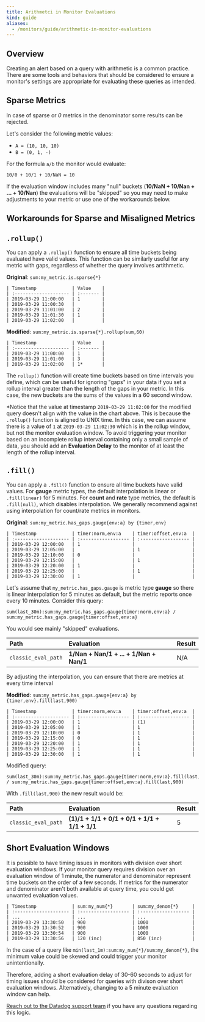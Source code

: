 ```yaml
---
title: Arithmetci in Monitor Evaluations
kind: guide
aliases:
  - /monitors/guide/arithmetic-in-monitor-evaluations
---
```


## Overview

Creating an alert based on a query with arithmetic is a common practice. There are some tools and behaviors that should be considered to ensure a monitor's settings are appropriate for evaluating these queries as intended.

## Sparse Metrics

In case of sparse or _0_ metrics in the denominator some results can be rejected.

Let's consider the following metric values:

- `A = (10, 10, 10)`
- `B = (0, 1, -)`

For the formula `a/b` the monitor would evaluate:  

```
10/0 + 10/1 + 10/NaN = 10
```

If the evaluation window includes many "null" buckets (**10/NaN + 10/Nan + ... + 10/Nan**) the evaluations will be "skipped" so you may need to make adjustments to your metric or use one of the workarounds below.

## Workarounds for Sparse and Misaligned Metrics

## `.rollup()`

You can apply a `.rollup()` function to ensure all time buckets being evaluated have valid values. This function can be similarly useful for any metric with gaps, regardless of whether the query involves artithmetic.

**Original**: `sum:my_metric.is.sparse{*}`

```
| Timestamp             | Value    |
| :-------------------- | :------- |
| 2019-03-29 11:00:00   | 1        |
| 2019-03-29 11:00:30   |          |
| 2019-03-29 11:01:00   | 2        |
| 2019-03-29 11:01:30   | 1        |
| 2019-03-29 11:02:00   |          |
```

**Modified**: `sum:my_metric.is.sparse{*}.rollup(sum,60)`

```
| Timestamp             | Value    |
| :-------------------- | :------- |
| 2019-03-29 11:00:00   | 1        |
| 2019-03-29 11:01:00   | 3        |
| 2019-03-29 11:02:00   | 1*       |
```

The `rollup()` function will create time buckets based on time intervals you define, which can be useful for ignoring "gaps" in your data if you set a rollup interval greater than the length of the gaps in your metric. In this case, the new buckets are the sums of the values in a 60 second window.

\*Notice that the value at timestamp `2019-03-29 11:02:00` for the modified query doesn't align with the value in the chart above. This is because the `.rollup()` function is aligned to UNIX time. In this case, we can assume there is a value of `1` at `2019-03-29 11:02:30` which is in the rollup window, but not the monitor evaluation window. To avoid triggering your monitor based on an incomplete rollup interval containing only a small sample of data, you should add an **Evaluation Delay** to the monitor of at least the length of the rollup interval.

## `.fill()`

You can apply a `.fill()` function to ensure all time buckets have valid values. For **gauge** metric types, the default interpolation is linear or `.fill(linear)` for 5 minutes. For **count** and **rate** type metrics, the default is `.fill(null)`, which disables interpolation.  We generally recommend against using interpolation for count/rate metrics in monitors.

**Original**: `sum:my_metric.has_gaps.gauge{env:a} by {timer,env}`

```
| Timestamp             | timer:norm,env:a    | timer:offset,env:a  |
| :-------------------- | :------------------ | :------------------ |
| 2019-03-29 12:00:00   | 1                   |                     |
| 2019-03-29 12:05:00   |                     | 1                   |
| 2019-03-29 12:10:00   | 0                   |                     |
| 2019-03-29 12:15:00   |                     | 1                   |
| 2019-03-29 12:20:00   | 1                   |                     |
| 2019-03-29 12:25:00   |                     | 1                   |
| 2019-03-29 12:30:00   | 1                   |                     |
```

Let's assume that `my_metric.has_gaps.gauge` is metric type **gauge** so there is linear interpolation for 5 minutes as default, but the metric reports once every 10 minutes. Consider this query:

```
sum(last_30m):sum:my_metric.has_gaps.gauge{timer:norm,env:a} / sum:my_metric.has_gaps.gauge{timer:offset,env:a}
```

You would see mainly "skipped" evaluations.

| Path                | Evaluation                               | Result |
| :------------------ | :--------------------------------------- | :----- |
| `classic_eval_path` | **1/Nan + Nan/1 + ... + 1/Nan + Nan/1**  |   N/A  |

By adjusting the interpolation, you can ensure that there are metrics at every time interval

**Modified**: `sum:my_metric.has_gaps.gauge{env:a} by {timer,env}.fill(last,900)`

```
| Timestamp             | timer:norm,env:a    | timer:offset,env:a  |
| :-------------------- | :------------------ | :------------------ |
| 2019-03-29 12:00:00   | 1                   | (1)                 |
| 2019-03-29 12:05:00   | 1                   | 1                   |
| 2019-03-29 12:10:00   | 0                   | 1                   |
| 2019-03-29 12:15:00   | 0                   | 1                   |
| 2019-03-29 12:20:00   | 1                   | 1                   |
| 2019-03-29 12:25:00   | 1                   | 1                   |
| 2019-03-29 12:30:00   | 1                   | 1                   |
```

Modified query:

```
sum(last_30m):sum:my_metric.has_gaps.gauge{timer:norm,env:a}.fill(last,900) / sum:my_metric.has_gaps.gauge{timer:offset,env:a}.fill(last,900)
```

With `.fill(last,900)` the new result would be:

| Path                | Evaluation                                    | Result |
| :------------------ | :-------------------------------------------- | :----- |
| `classic_eval_path` | **(1)/1 + 1/1 + 0/1 + 0/1 + 1/1 + 1/1 + 1/1** | 5      |

## Short Evaluation Windows

It is possible to have timing issues in monitors with division over short evaluation windows.  If your monitor query requires division over an evaluation window of 1 minute, the numerator and denominator represent time buckets on the order of a few seconds. If metrics for the numerator and denominator aren't both available at query time, you could get unwanted evaluation values.

```
| Timestamp             | sum:my_num{*}       | sum:my_denom{*}     |
| :-------------------- | :------------------ | :------------------ |
| ...                   | ...                 | ...                 |
| 2019-03-29 13:30:50   | 900                 | 1000                |
| 2019-03-29 13:30:52   | 900                 | 1000                |
| 2019-03-29 13:30:54   | 900                 | 1000                |
| 2019-03-29 13:30:56   | 120 (inc)           | 850 (inc)           |
```

In the case of a query like `min(last_1m):sum:my_num{*}/sum:my_denom{*}`, the minimum value could be skewed and could trigger your monitor unintentionally.

Therefore, adding a short evaluation delay of 30-60 seconds to adjust for timing issues should be considered for queries with divison over short evaluation windows.  Alternatively, changing to a 5 minute evaluation window can help.

[Reach out to the Datadog support team][1] if you have any questions regarding this logic.

[1]: /help
